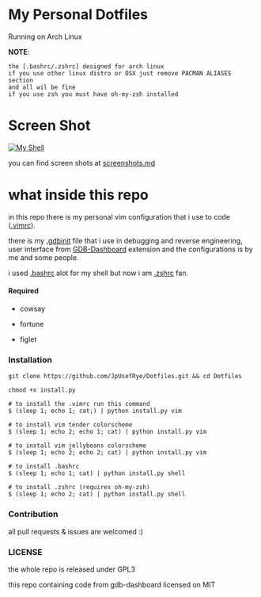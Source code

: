 # My Personal Dotfiles

Running on Arch Linux

**NOTE**:
```
the [.bashrc/.zshrc] designed for arch linux
if you use other linux distro or OSX just remove PACMAN ALIASES section
and all wil be fine
if you use zsh you must have oh-my-zsh installed
```

# Screen Shot

[![My Shell](https://asciinema.org/a/gUX5oIrNnjD26rBM9etm4h4qp.png)](https://asciinema.org/a/gUX5oIrNnjD26rBM9etm4h4qp)

you can find screen shots at [screenshots.md](Screenshots.md)


# what inside this repo
in this repo there is my personal vim configuration that i use to code ([.vimrc](.vimrc)).

there is my [.gdbinit](.gdbinit) file that i use in debugging and reverse engineering, user interface from [GDB-Dashboard](https://github.com/cyrus-and/gdb-dashboard) extension and the configurations is by me and some people.

i used [.bashrc](.bashrc) alot for my shell but now i am [.zshrc](.zshrc) fan.

#### Required

- cowsay

- fortune

- figlet

### Installation

```shell
git clone https://github.com/JpUsefRye/Dotfiles.git && cd Dotfiles

chmod +x install.py

# to install the .vimrc run this command
$ (sleep 1; echo 1; cat;) | python install.py vim

# to install vim tender colorscheme
$ (sleep 1; echo 2; echo 1; cat) | python install.py vim

# to install vim jellybeans colorscheme
$ (sleep 1; echo 2; echo 2; cat) | python install.py vim

# to install .bashrc
$ (sleep 1; echo 1; cat) | python install.py shell

# to install .zshrc (requires oh-my-zsh)
$ (sleep 1; echo 2; cat) | python install.py shell

```

### Contribution
all pull requests & issues are welcomed :)

### LICENSE
the whole repo is released under GPL3

this repo containing code from gdb-dashboard licensed on MIT

